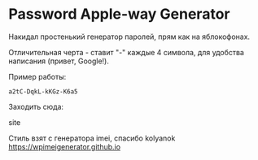 # Password Apple-way Generator
Накидал простенький генератор паролей, прям как на яблокофонах.

Отличительная черта - ставит "-" каждые 4 символа, для удобства написания (привет, Google!).

Пример работы:

`a2tC-DqkL-kKGz-K6a5`

Заходить сюда:

site

Стиль взят с генератора imei, спасибо kolyanok
https://wpimeigenerator.github.io

